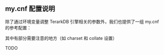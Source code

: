 ## my.cnf 配置说明

除了通过环境变量调整 TerarkDB 引擎相关的参数外，我们也提供了一组 my.cnf 的参考配置：


其中有部分需要注意的地方（如 charset 和 collate 设置）


TODO

